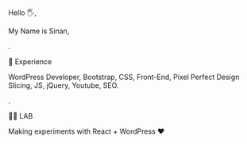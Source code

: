 Hello 🖐,

My Name is Sinan,

. 

👀 Experience

WordPress Developer, Bootstrap, CSS, Front-End, Pixel Perfect Design Slicing, JS, jQuery, Youtube, SEO.

. 


👨‍🎓 LAB

Making experiments with React + WordPress  ❤
